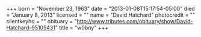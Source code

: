+++
born = "November 23, 1963"
date = "2013-01-08T15:17:54-05:00"
died = "January 8, 2013"
licensed = ""
name = "David Hatchard"
photocredit = ""
silentkeyhq = ""
obituary = "http://www.tributes.com/obituary/show/David-Hatchard-95105431"
title = "w0bny"
+++
